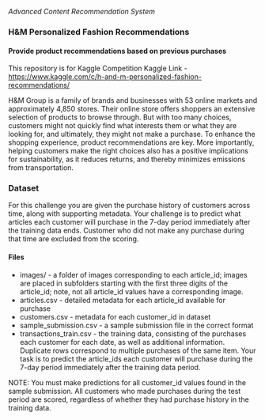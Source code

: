 *Advanced Content Recommendation System*

### H&M Personalized Fashion Recommendations
#### Provide product recommendations based on previous purchases

This repository is for Kaggle Competition 
Kaggle Link - https://www.kaggle.com/c/h-and-m-personalized-fashion-recommendations/

H&M Group is a family of brands and businesses with 53 online markets and approximately 4,850 stores. Their online store offers shoppers an extensive selection of products to browse through. But with too many choices, customers might not quickly find what interests them or what they are looking for, and ultimately, they might not make a purchase. To enhance the shopping experience, product recommendations are key. More importantly, helping customers make the right choices also has a positive implications for sustainability, as it reduces returns, and thereby minimizes emissions from transportation.

### Dataset 

For this challenge you are given the purchase history of customers across time, along with supporting metadata. Your challenge is to predict what articles each customer will purchase in the 7-day period immediately after the training data ends. Customer who did not make any purchase during that time are excluded from the scoring.

#### Files

* images/ - a folder of images corresponding to each article_id; images are placed in subfolders starting with the first three digits of the article_id; note, not all article_id values have a corresponding image.
* articles.csv - detailed metadata for each article_id available for purchase
* customers.csv - metadata for each customer_id in dataset
* sample_submission.csv - a sample submission file in the correct format
* transactions_train.csv - the training data, consisting of the purchases each customer for each date, as well as additional information. Duplicate rows correspond to multiple purchases of the same item. Your task is to predict the article_ids each customer will purchase during the 7-day period immediately after the training data period.


NOTE: You must make predictions for all customer_id values found in the sample submission. All customers who made purchases during the test period are scored, regardless of whether they had purchase history in the training data.

